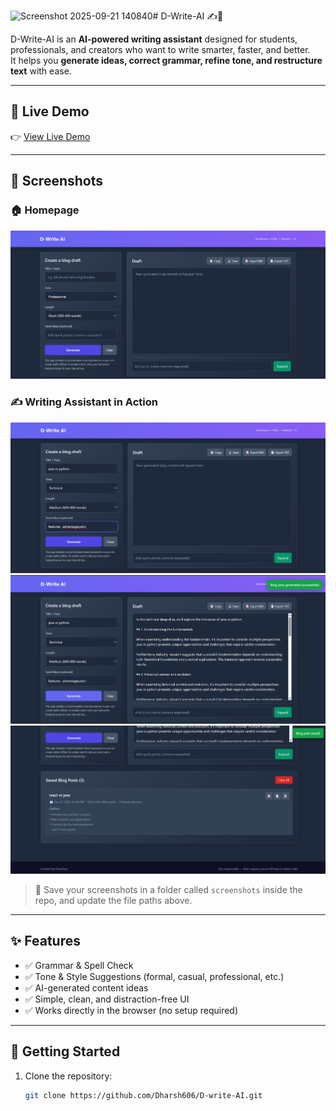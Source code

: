 <img width="1894" height="895" alt="Screenshot 2025-09-21 140840" src="https://github.com/user-attachments/assets/bd4a4434-8f98-47bb-aed6-a7726f4e7856" /># D-Write-AI ✍️🤖

D-Write-AI is an **AI-powered writing assistant** designed for students, professionals, and creators who want to write smarter, faster, and better.  
It helps you **generate ideas, correct grammar, refine tone, and restructure text** with ease.

---

## 🔗 Live Demo

👉 [View Live Demo](https://dharsh606.github.io/D-write-AI/)  

---

## 📸 Screenshots

### 🏠 Homepage
![Homepage Screenshot](screenshots/home.png)

### ✍️ Writing Assistant in Action
![Editor Screenshot](screenshots/draft.png)
![Editor Screenshot](screenshots/bloggenerated.png)
![Editor Screenshot](screenshots/saveoption.png)

> 📌 Save your screenshots in a folder called `screenshots` inside the repo, and update the file paths above.

---

## ✨ Features

- ✅ Grammar & Spell Check  
- ✅ Tone & Style Suggestions (formal, casual, professional, etc.)  
- ✅ AI-generated content ideas  
- ✅ Simple, clean, and distraction-free UI  
- ✅ Works directly in the browser (no setup required)  

---

## 🚀 Getting Started

1. Clone the repository:
   ```bash
   git clone https://github.com/Dharsh606/D-write-AI.git
